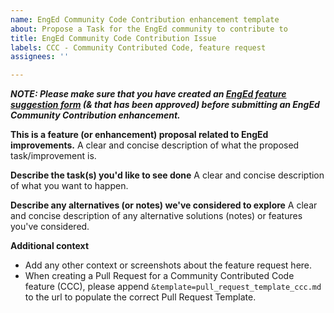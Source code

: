 ```yaml
---
name: EngEd Community Code Contribution enhancement template
about: Propose a Task for the EngEd community to contribute to
title: EngEd Community Code Contribution Issue
labels: CCC - Community Contributed Code, feature request
assignees: ''

---
```


***NOTE: Please make sure that you have created an [EngEd feature suggestion form](https://github.com/section-engineering-education/engineering-education/issues/new?assignees=&labels=enhancement&template=enged-feature-suggestion.md&title=Feature+suggestion) (& that has been approved) before submitting an EngEd Community Contribution enhancement.***


**This is a feature (or enhancement) proposal related to EngEd improvements.**
A clear and concise description of what the proposed task/improvement is.

**Describe the task(s) you'd like to see done**
A clear and concise description of what you want to happen.

**Describe any alternatives (or notes) we've considered to explore**
A clear and concise description of any alternative solutions (notes) or features you've considered.

**Additional context**
- Add any other context or screenshots about the feature request here.
- When creating a Pull Request for a Community Contributed Code feature (CCC), please append `&template=pull_request_template_ccc.md` to the url to populate the correct Pull Request Template.

